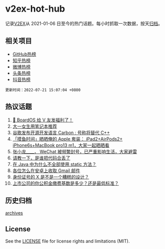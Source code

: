 # v2ex-hot-hub

 记录[V2EX](https://www.v2ex.com/)从 2021-01-06 日至今的热门话题。每小时抓取一次数据，按天[归档](archives)。
 
 ## 相关项目

- [GitHub热榜](https://github.com/lonnyzhang423/github-hot-hub)
- [知乎热榜](https://github.com/lonnyzhang423/zhihu-hot-hub)
- [微博热榜](https://github.com/lonnyzhang423/weibo-hot-hub)
- [头条热榜](https://github.com/lonnyzhang423/toutiao-hot-hub)
- [抖音热榜](https://github.com/lonnyzhang423/douyin-hot-hub)


 `更新时间：2022-07-21 15:07:04 +0800`

## 热议话题

1. [🎁 BoardOS 给 V 友发福利了！](https://www.v2ex.com/t/867575)
1. [大一女生用笔记本推荐](https://www.v2ex.com/t/867698)
1. [谷歌发布开源开发语言 Carbon : 号称将替代 C++](https://www.v2ex.com/t/867631)
1. [「摸鱼时间」晒晒俺的 Apple 套装： iPad2+AirPods2+ iPhone6s+MacBook pro13 m1，大家一起晒晒看](https://www.v2ex.com/t/867677)
1. [张小龙____， WeChat 被频繁封号，已严重影响生活，大家避雷](https://www.v2ex.com/t/867612)
1. [请教一下，是谁把代码合丢了](https://www.v2ex.com/t/867567)
1. [在 Java 中为什么不全部使用 static 方法？](https://www.v2ex.com/t/867705)
1. [各位怎么在安卓上收取 Gmail 邮件](https://www.v2ex.com/t/867696)
1. [身份证号的 X 是不是一个糟糕的设计？](https://www.v2ex.com/t/867724)
1. [上市公司的你公积金缴费基数是多少？还是最低标准？](https://www.v2ex.com/t/867616)

## 历史归档

[archives](archives)

## License

See the [LICENSE](LICENSE) file for license rights and limitations (MIT).
